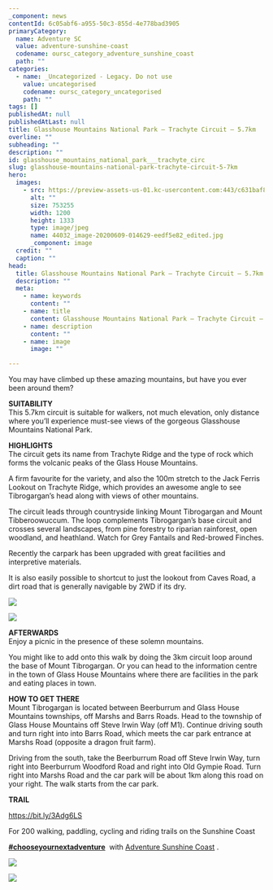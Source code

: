 ```yaml
---
_component: news
contentId: 6c05abf6-a955-50c3-855d-4e778bad3905
primaryCategory:
  name: Adventure SC
  value: adventure-sunshine-coast
  codename: oursc_category_adventure_sunshine_coast
  path: ""
categories:
  - name: _Uncategorized - Legacy. Do not use
    value: uncategorised
    codename: oursc_category_uncategorised
    path: ""
tags: []
publishedAt: null
publishedAtLast: null
title: Glasshouse Mountains National Park – Trachyte Circuit – 5.7km
overline: ""
subheading: ""
description: ""
id: glasshouse_mountains_national_park___trachyte_circ
slug: glasshouse-mountains-national-park-trachyte-circuit-5-7km
hero:
  images:
    - src: https://preview-assets-us-01.kc-usercontent.com:443/c631baf8-1b46-001f-580c-d0001b68b4a8/df13ca2b-2bcc-419a-9e1d-3e0505a138bd/44032_image-20200609-014629-eedf5e82_edited.jpg
      alt: ""
      size: 753255
      width: 1200
      height: 1333
      type: image/jpeg
      name: 44032_image-20200609-014629-eedf5e82_edited.jpg
      _component: image
  credit: ""
  caption: ""
head:
  title: Glasshouse Mountains National Park – Trachyte Circuit – 5.7km
  description: ""
  meta:
    - name: keywords
      content: ""
    - name: title
      content: Glasshouse Mountains National Park – Trachyte Circuit – 5.7km
    - name: description
      content: ""
    - name: image
      image: ""

---
```

You may have climbed up these amazing mountains, but have you ever been around them? 

**SUITABILITY**\
This 5.7km circuit is suitable for walkers, not much elevation, only distance where you’ll experience must-see views of the gorgeous Glasshouse Mountains National Park.

**HIGHLIGHTS**\
The circuit gets its name from Trachyte Ridge and the type of rock which forms the volcanic peaks of the Glass House Mountains.

A firm favourite for the variety, and also the 100m stretch to the Jack Ferris Lookout on Trachyte Ridge, which provides an awesome angle to see Tibrogargan’s head along with views of other mountains.

The circuit leads through countryside linking Mount Tibrogargan and Mount Tibberoowuccum. The loop complements Tibrogargan’s base circuit and crosses several landscapes, from pine forestry to riparian rainforest, open woodland, and heathland. Watch for Grey Fantails and Red-browed Finches.

Recently the carpark has been upgraded with great facilities and interpretive materials.

It is also easily possible to shortcut to just the lookout from Caves Road, a dirt road that is generally navigable by 2WD if its dry.

![](https://preview-assets-us-01.kc-usercontent.com:443/c631baf8-1b46-001f-580c-d0001b68b4a8/82323ba2-8e12-4a0a-80de-64c2badbb059/44032_Trachyte-circuit-Glasshouse-mtns-IMG_2834-1024x768.jpg)

![](https://preview-assets-us-01.kc-usercontent.com:443/c631baf8-1b46-001f-580c-d0001b68b4a8/6936811e-9187-46d0-b00c-d0f120bf9e94/44032_6E02C0C0-2D44-48E9-8064-7ACD1587D08A-2-1024x768.jpeg)

**AFTERWARDS**\
Enjoy a picnic in the presence of these solemn mountains.

You might like to add onto this walk by doing the 3km circuit loop around the base of Mount Tibrogargan. Or you can head to the information centre in the town of Glass House Mountains where there are facilities in the park and eating places in town.

**HOW TO GET THERE**\
Mount Tibrogargan is located between Beerburrum and Glass House Mountains townships, off Marshs and Barrs Roads. Head to the township of Glass House Mountains off Steve Irwin Way (off M1). Continue driving south and turn right into into Barrs Road, which meets the car park entrance at Marshs Road (opposite a dragon fruit farm).

Driving from the south, take the Beerburrum Road off Steve Irwin Way, turn right into Beerburrum Woodford Road and right into Old Gympie Road. Turn right into Marshs Road and the car park will be about 1km along this road on your right. The walk starts from the car park.

**TRAIL**

<https://bit.ly/3Adg6LS>


For 200 walking, paddling, cycling and riding trails on the Sunshine Coast 

[**#chooseyournextadventure**](https://www.facebook.com/hashtag/chooseyournextadventure?__eep__=6&__tn__=*NK*F)
 with [Adventure Sunshine Coast](https://adventure.sunshinecoast.qld.gov.au/)
.

![](https://preview-assets-us-01.kc-usercontent.com:443/c631baf8-1b46-001f-580c-d0001b68b4a8/6e5f9ef3-6b36-4c36-83e4-1ec5a5b40d91/44032_image-20200609-015843-4cf2b412_edited-922x1024.jpg)

![](https://preview-assets-us-01.kc-usercontent.com:443/c631baf8-1b46-001f-580c-d0001b68b4a8/f93740f8-9ecb-4e29-9dc2-61ccaf1dc444/Capture.png)

